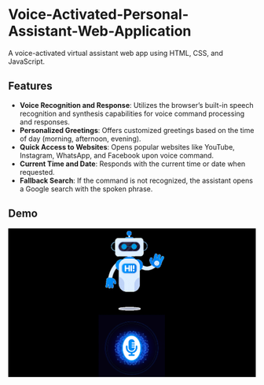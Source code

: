 # Voice-Activated-Personal-Assistant-Web-Application
A voice-activated virtual assistant web app using HTML, CSS, and JavaScript.
## Features

- **Voice Recognition and Response**: Utilizes the browser’s built-in speech recognition and synthesis capabilities for voice command processing and responses.
- **Personalized Greetings**: Offers customized greetings based on the time of day (morning, afternoon, evening).
- **Quick Access to Websites**: Opens popular websites like YouTube, Instagram, WhatsApp, and Facebook upon voice command.
- **Current Time and Date**: Responds with the current time or date when requested.
- **Fallback Search**: If the command is not recognized, the assistant opens a Google search with the spoken phrase.

## Demo

![Voice-Activated Assistant Screenshot](./screenshot.png)
